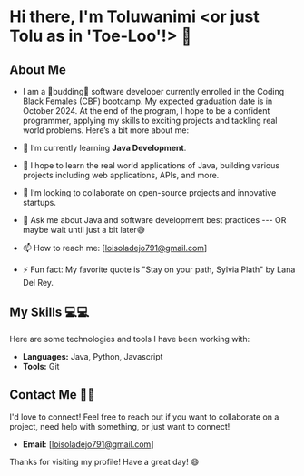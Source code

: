 # Hi there, I'm Toluwanimi <or just Tolu as in 'Toe-Loo'!> 👋

## About Me

- I am a 🍄budding🍄 software developer currently enrolled in the Coding Black Females (CBF) bootcamp. My expected graduation date is in October 2024. At the end of the program, I hope to be a confident programmer, applying my skills to exciting projects and tackling real world problems. Here’s a bit more about me:

- 🌱 I’m currently learning **Java Development**.
- 🔭 I hope to learn the real world applications of Java, building various projects including web applications, APIs, and more.
- 👯 I’m looking to collaborate on open-source projects and innovative startups.
- 💬 Ask me about Java and software development best practices --- OR maybe wait until just a bit later😅 
- 📫 How to reach me: [loisoladejo791@gmail.com] 

- ⚡ Fun fact: My favorite quote is "Stay on your path, Sylvia Plath" by Lana Del Rey.

## My Skills 💻💻  

Here are some technologies and tools I have been working with:

- **Languages:** Java, Python, Javascript
- **Tools:** Git

## Contact Me 💌💌 

I'd love to connect! Feel free to reach out if you want to collaborate on a project, need help with something, or just want to connect!

- **Email:** [loisoladejo791@gmail.com]

Thanks for visiting my profile! Have a great day! 😄